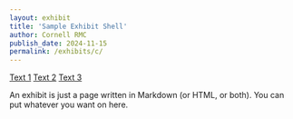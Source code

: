 ```yaml
---
layout: exhibit
title: 'Sample Exhibit Shell'
author: Cornell RMC
publish_date: 2024-11-15
permalink: /exhibits/c/
---
```

<html>
  <head>
    <meta charset="UTF-8" />
    <script src="https://gustavgenberg.github.io/handy-front-end/SoundPlayer.js"></script>
  </head>
  <body>

  <a href="#" data-audio-src="https://download.quranicaudio.com/quran/abdullaah_3awwaad_al-juhaynee/001.mp3">Text 1</a>
  <a href="#" data-audio-src="file2.mp3">Text 2</a>
  <a href="#" data-audio-src="file3.mp3">Text 3</a>

  <script>
    const player = new SoundPlayer();
    const elements = document.querySelectorAll('[data-audio-src]');
    for(let element of elements) {
      const audioSrc = element.getAttribute('data-audio-src');
      player.load(audioSrc);
      element.onclick = function () {
      player.get(audioSrc).play();
      }
    }  
  </script>
  </body>
</html>


An exhibit is just a page written in Markdown (or HTML, or both). You can put whatever you want on here.
